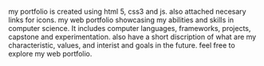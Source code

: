 my portfolio is created using html 5, css3 and js. also attached necesary links for icons.
my web portfolio showcasing my abilities and skills in computer science. 
It includes computer languages, frameworks, projects, capstone and experimentation. 
also have a short discription of what are my characteristic, values, and interist and goals in the future.
feel free to explore my web portfolio.
